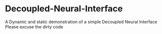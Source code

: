 # Decoupled-Neural-Interface
A Dynamic and static demonstration of a simple Decoupled Neural Interface
Please excuse the dirty code

